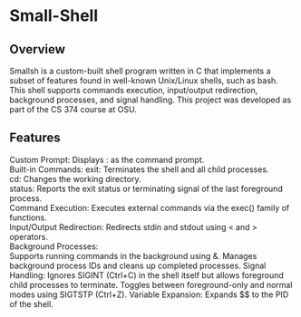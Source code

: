 # Small-Shell

## Overview

Smallsh is a custom-built shell program written in C that implements a subset of features found in well-known Unix/Linux shells, such as bash. This shell supports commands execution, input/output redirection, background processes, and signal handling. This project was developed as part of the CS 374 course at OSU.

## Features

Custom Prompt: Displays : as the command prompt.  
Built-in Commands: 
exit: Terminates the shell and all child processes.  
cd: Changes the working directory.  
status: Reports the exit status or terminating signal of the last foreground process.  
Command Execution: Executes external commands via the exec() family of functions.  
Input/Output Redirection: Redirects stdin and stdout using < and > operators.  
Background Processes:  
Supports running commands in the background using &.
Manages background process IDs and cleans up completed processes.
Signal Handling:
Ignores SIGINT (Ctrl+C) in the shell itself but allows foreground child processes to terminate.
Toggles between foreground-only and normal modes using SIGTSTP (Ctrl+Z).
Variable Expansion: Expands $$ to the PID of the shell.
